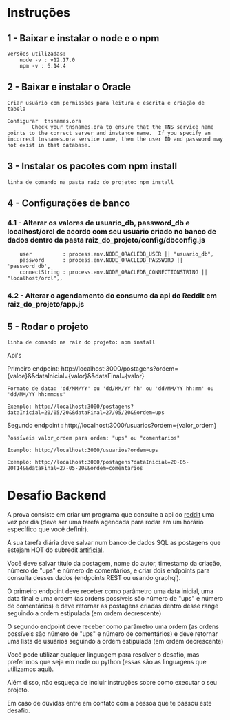 
# Instruções

## 1 - Baixar e instalar o node e o npm
    Versões utilizadas:
        node -v : v12.17.0
        npm -v : 6.14.4

## 2 - Baixar e instalar o Oracle
    Criar usuário com permissões para leitura e escrita e criação de tabela

    Configurar  tnsnames.ora
            Check your tnsnames.ora to ensure that the TNS service name points to the correct server and instance name.  If you specify an incorrect tnsnames.ora service name, then the user ID and password may not exist in that database.
    

## 3 - Instalar os pacotes com npm install
    linha de comando na pasta raíz do projeto: npm install

## 4 - Configurações de banco
   ### 4.1 - Alterar os valores de usuario_db, password_db e localhost/orcl de acordo com seu usuário criado no banco de dados dentro da pasta raiz_do_projeto/config/dbconfig.js
    
        user          : process.env.NODE_ORACLEDB_USER || "usuario_db",
        password      : process.env.NODE_ORACLEDB_PASSWORD || 'password_db',
        connectString : process.env.NODE_ORACLEDB_CONNECTIONSTRING || "localhost/orcl",,
     
   ### 4.2 - Alterar o agendamento do consumo da api do Reddit em raiz_do_projeto/app.js
     
        

## 5 -  Rodar o projeto
    linha de comando na raíz do projeto: npm install
    


Api's

Primeiro endpoint: http://localhost:3000/postagens?ordem={valoe}&&dataInicial={valor}&&dataFinal={valor}

    Formato de data: 'dd/MM/YY' ou 'dd/MM/YY hh' ou 'dd/MM/YY hh:mm' ou 'dd/MM/YY hh:mm:ss'
    
    Exemplo: http://localhost:3000/postagens?dataInicial=20/05/20&&dataFinal=27/05/20&&ordem=ups
    
Segundo endpoint : http://localhost:3000/usuarios?ordem={valor_ordem}

    Possíveis valor_ordem para ordem: "ups" ou "comentarios"
    
    Exemplo: http://localhost:3000/usuarios?ordem=ups

    Exemplo: http://localhost:3000/postagens?dataInicial=20-05-20T14&&dataFinal=27-05-20&&ordem=comentarios

# Desafio Backend

A prova consiste em criar um programa que consulte a api do [reddit](https://www.reddit.com/dev/api/) uma vez por dia (deve ser uma tarefa agendada para rodar em um horário específico que você definir).

A sua tarefa diária deve salvar num banco de dados SQL as postagens que estejam HOT do subredit [artificial](https://api.reddit.com/r/artificial/hot).  

Você deve salvar título da postagem, nome do autor, timestamp da criação, número de "ups" e número de comentários, e criar dois endpoints para consulta desses dados (endpoints REST ou usando graphql).

O primeiro endpoint deve receber como parâmetro uma data inicial, uma data final e uma ordem (as ordens possíveis são número de "ups" e número de comentários) e deve retornar as postagens criadas dentro desse range seguindo a ordem estipulada (em ordem decrescente)

O segundo endpoint deve receber como parâmetro uma ordem (as ordens possíveis são número de "ups" e número de comentários) e deve retornar uma lista de usuários seguindo a ordem estipulada (em ordem decrescente)

Você pode utilizar qualquer linguagem para resolver o desafio, mas preferimos que seja em node ou python (essas são as linguagens que utilizamos aqui).

Além disso, não esqueça de incluir instruções sobre como executar o seu projeto.

Em caso de dúvidas entre em contato com a pessoa que te passou este desafio.
